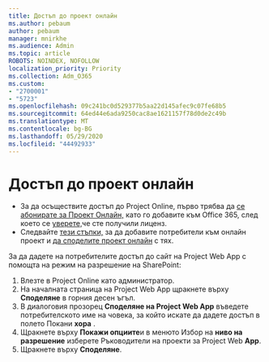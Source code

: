 ```yaml
---
title: Достъп до проект онлайн
ms.author: pebaum
author: pebaum
manager: mnirkhe
ms.audience: Admin
ms.topic: article
ROBOTS: NOINDEX, NOFOLLOW
localization_priority: Priority
ms.collection: Adm_O365
ms.custom:
- "2700001"
- "5723"
ms.openlocfilehash: 09c241bc0d529377b5aa22d145afec9c07fe68b5
ms.sourcegitcommit: 64ed44e6ada9250cac8ae1621157f78d0de2c49b
ms.translationtype: MT
ms.contentlocale: bg-BG
ms.lasthandoff: 05/29/2020
ms.locfileid: "44492933"
---
```

# <a name="access-project-online"></a>Достъп до проект онлайн

- За да осъществите достъп до Project Online, първо трябва да [се абонирате за Проект Онлайн,](https://docs.microsoft.com/ProjectOnline/get-started-with-project-online) като го добавите към Office 365, след което се [уверете,](https://docs.microsoft.com/ProjectOnline/step-1-sign-up-for-project-online#next-make-sure-you-can-get-in)че сте получили лиценз.
- Следвайте [тези стъпки,](https://docs.microsoft.com/ProjectOnline/step-2-add-people-to-project-online) за да добавите потребители към онлайн проект и [да споделите проект онлайн](https://docs.microsoft.com/ProjectOnline/step-2-add-people-to-project-online#4-finally-share-project-online-with-the-people-you-added) с тях.

За да дадете на потребителите достъп до сайт на Project Web App с помощта на режим на разрешение на SharePoint:

1. Влезте в Project Online като администратор.
2. На началната страница на Project Web App щракнете върху **Споделяне** в горния десен ъгъл.
3. В диалоговия прозорец **Споделяне на Project Web App** въведете потребителското име на човека, за който искате да дадете достъп в полето Покани **хора** .
4. Щракнете върху **Покажи опциите**и в менюто Избор на **ниво на разрешение** изберете Ръководители на проекти за Project Web **App**.
5. Щракнете върху **Споделяне**.
